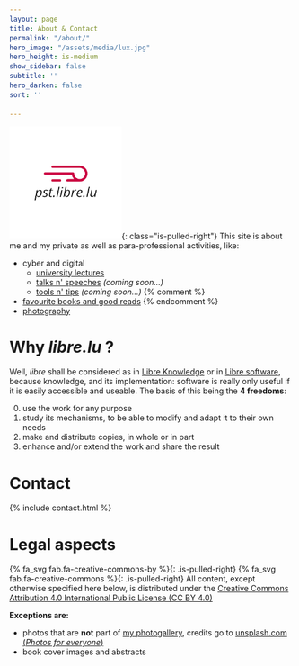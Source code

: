 ```yaml
---
layout: page
title: About & Contact
permalink: "/about/"
hero_image: "/assets/media/lux.jpg"
hero_height: is-medium
show_sidebar: false
subtitle: ''
hero_darken: false
sort: ''

---
```

![](/assets/media/logo_full.png){: class="is-pulled-right"}
This site is about me and my private as well as para-professional activities, like:
- cyber and digital
  - [university lectures](/cyber/lectures/)
  - [talks n' speeches](/cyber/slides/) _(coming soon...)_
  - [tools n' tips](/cyber/tools/) _(coming soon...)_
{% comment %}
- [favourite books and good reads](/books/)
{% endcomment %}
- [photography](/photo/)

# Why _libre.lu_ ?

Well, _libre_ shall be considered as in [Libre Knowledge](https://en.wikipedia.org/wiki/Libre_knowledge) or in [Libre software](https://en.wikipedia.org/wiki/Libre_knowledge), because knowledge, and its implementation: software is really only useful if it is easily accessible and useable. The basis of this being the **4 freedoms**:

0. use the work for any purpose
1. study its mechanisms, to be able to modify and adapt it to their own needs
2. make and distribute copies, in whole or in part
3. enhance and/or extend the work and share the result


# Contact
{% include contact.html %}

<a name="legal"></a>
# Legal aspects

{% fa_svg fab.fa-creative-commons-by %}{: .is-pulled-right}
{% fa_svg fab.fa-creative-commons %}{: .is-pulled-right}
All content, except otherwise specified here below, is distributed under the
[Creative Commons Attribution 4.0 International Public License (CC BY 4.0)](https://creativecommons.org/licenses/by/4.0/)

**Exceptions are:**
- photos that are **not** part of [my photogallery](/photo/), credits go to [unsplash.com (_Photos for everyone_)](https://unsplash.com/)
- book cover images and abstracts